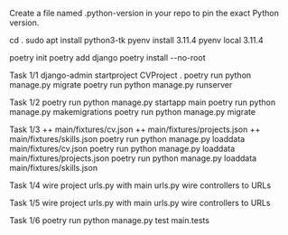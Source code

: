 Create a file named .python-version in your repo to pin the exact Python version.

cd .
sudo apt install python3-tk
pyenv install 3.11.4
pyenv local 3.11.4



poetry init
poetry add django
poetry install --no-root


Task 1/1
django-admin startproject CVProject .
poetry run python manage.py migrate
poetry run python manage.py runserver


Task 1/2
poetry run python manage.py startapp main
poetry run python manage.py makemigrations
poetry run python manage.py migrate

Task 1/3
++ main/fixtures/cv.json
++ main/fixtures/projects.json
++ main/fixtures/skills.json
poetry run python manage.py loaddata main/fixtures/cv.json
poetry run python manage.py loaddata main/fixtures/projects.json
poetry run python manage.py loaddata main/fixtures/skills.json


Task 1/4
wire project urls.py with main urls.py
wire controllers to URLs 

Task 1/5
wire project urls.py with main urls.py
wire controllers to URLs 

Task 1/6
poetry run python manage.py test main.tests